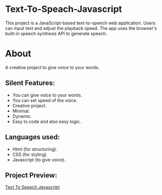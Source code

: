 # Text-To-Speach-Javascript
 This project is a JavaScript-based text-to-speech web application. Users can input text and adjust the playback speed. The app uses the browser's built-in speech synthesis API to generate speech.
# About

A creative project to give voice to your words.

## Silent Features:


* You can give voice to your words.
* You can set speed of the voice.
* Creative project.
* Minimal.
* Dynamic.
* Easy to code and also easy logic.

## Languages used:

* Html (for structuring).
* CSS (for styling).
* Javascript (to give voice).

## Project Preview:

[Text To Speech Javascript](https://decent-m.github.io/Text-To-Speach-Javascript/)


